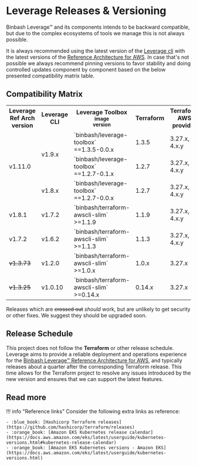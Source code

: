 
# Leverage Releases & Versioning

Binbash Leverage™ and its components intends to be backward compatible, but due to the complex ecosystems of tools we 
manage this is not always possible. 

It is always recommended using the latest version of the [Leverage cli](https://pypi.org/project/leverage/) with the latest versions of the 
[Reference Architecture for AWS](https://github.com/binbashar/le-tf-infra-aws/releases). In case that's 
not possible we always recommend pinning versions to favor stability and doing controlled updates 
component by component based on the below presented compatibility matrix table.

## Compatibility Matrix

<table>
  <tr>
    <th>Leverage Ref Arch version</th>
    <th>Leverage CLI</th>
    <th>Leverage Toolbox<br /><small>image</small><br /><small>version</small></th>
    <th>Terraform</th>
    <th>Terraform AWS provider</th>
    <th>K8s EKS</th>
  </tr>
  <tr>
    <td rowspan="3">v1.11.0</td>
    <td rowspan="2">v1.9.x</td>
    <td>`binbash/leverage-toolbox`<br /> ==1.3.5-0.0.x</td>
    <td>1.3.5</td>
    <td>3.27.x, 4.x.y</td>
    <td>1.20-1.22</td>
  </tr>
  <tr>
    <td>`binbash/leverage-toolbox`<br /> ==1.2.7-0.1.x</td>
    <td>1.2.7</td>
    <td>3.27.x, 4.x.y</td>
    <td>1.20-1.22</td>
  </tr>
  <tr>
    <td>v1.8.x</td>
    <td>`binbash/leverage-toolbox`<br /> ==1.2.7-0.0.x</td>
    <td>1.2.7</td>
    <td>3.27.x, 4.x.y</td>
    <td>1.20-1.22</td>
  </tr>
  <tr>
    <td>v1.8.1</td>
    <td>v1.7.2</td>
    <td>`binbash/terraform-awscli-slim`<br /> >=1.1.9</td>
    <td>1.1.9</td>
    <td>3.27.x, 4.x.y</td>
    <td>1.20-1.22</td>
  </tr>
  <tr>
    <td>v1.7.2</td>
    <td>v1.6.2</td>
    <td>`binbash/terraform-awscli-slim`<br /> >=1.1.3</td>
    <td>1.1.3</td>
    <td>3.27.x, 4.x.y</td>
    <td>1.17-1.19</td>
  </tr>
  <tr>
    <td><del>v1.3.73</del></td>
    <td>v1.2.0</td>
    <td>`binbash/terraform-awscli-slim`<br /> >=1.0.x</td>
    <td>1.0.x</td>
    <td>3.27.x</td>
    <td>1.17</td>
  </tr>
  <tr>
    <td><del>v1.3.25</del></td>
    <td>v1.0.10</td>
    <td>`binbash/terraform-awscli-slim`<br /> >=0.14.x</td>
    <td>0.14.x</td>
    <td>3.27.x</td>
    <td>1.17</td>
  </tr>
</table>

Releases which are ~~crossed out~~ _should_ work, but are unlikely to get security or other fixes.
We suggest they should be upgraded soon.

## Release Schedule

This project does not follow the **Terraform** or other release schedule. Leverage aims to
provide a reliable deployment and operations experience for the [Binbash Leverage™ Reference Architecture
for AWS](https://leverage.binbash.com.ar/how-it-works/ref-architecture/), and typically releases about a quarter after 
the corresponding Terraform release. This time allows for the Terraform project to resolve any issues introduced 
by the new version and ensures that we can support the latest features.

## Read more

!!! info "Reference links"
    Consider the following extra links as reference:
    
    - :blue_book: [Hashicorp Terraform releases](https://github.com/hashicorp/terraform/releases)
    - :orange_book: [Amazon EKS Kubernetes release calendar](https://docs.aws.amazon.com/eks/latest/userguide/kubernetes-versions.html#kubernetes-release-calendar)
    - :orange_book: [Amazon EKS Kubernetes versions - Amazon EKS](https://docs.aws.amazon.com/eks/latest/userguide/kubernetes-versions.html)



